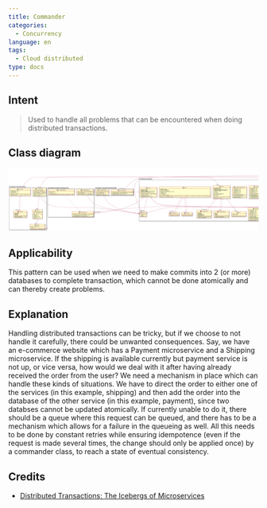 ```yaml
---
title: Commander
categories:
  - Concurrency
language: en
tags:
  - Cloud distributed
type: docs
---
```


## Intent

> Used to handle all problems that can be encountered when doing distributed transactions.

## Class diagram
![alt text](etc/commander.urm.png "Commander class diagram")

## Applicability
This pattern can be used when we need to make commits into 2 (or more) databases to complete transaction, which cannot be done atomically and can thereby create problems.

## Explanation
Handling distributed transactions can be tricky, but if we choose to not handle it carefully, there could be unwanted consequences. Say, we have an e-commerce website which has a Payment microservice and a Shipping microservice. If the shipping is available currently but payment service is not up, or vice versa, how would we deal with it after having already received the order from the user?
We need a mechanism in place which can handle these kinds of situations. We have to direct the order to either one of the services (in this example, shipping) and then add the order into the database of the other service (in this example, payment), since two databses cannot be updated atomically. If currently unable to do it, there should be a queue where this request can be queued, and there has to be a mechanism which allows for a failure in the queueing as well. All this needs to be done by constant retries while ensuring idempotence (even if the request is made several times, the change should only be applied once) by a commander class, to reach a state of eventual consistency.

## Credits

* [Distributed Transactions: The Icebergs of Microservices](https://www.grahamlea.com/2016/08/distributed-transactions-microservices-icebergs/)
